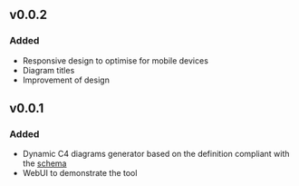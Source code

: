 ## v0.0.2

### Added

- Responsive design to optimise for mobile devices
- Diagram titles
- Improvement of design

## v0.0.1

### Added

- Dynamic C4 diagrams generator based on the definition compliant with the [schema](graph-schema.json)
- WebUI to demonstrate the tool
